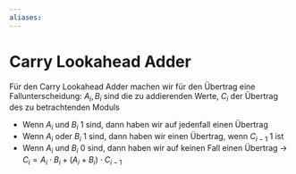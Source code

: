 ```yaml
---
aliases: 
---
```

# Carry Lookahead Adder
Für den Carry Lookahead Adder machen wir für den Übertrag eine Fallunterscheidung:
$A_i,B_i$ sind die zu addierenden Werte, $C_i$ der Übertrag des zu betrachtenden Moduls
- Wenn $A_i$ und $B_i$ 1 sind, dann haben wir auf jedenfall einen Übertrag
- Wenn $A_i$ oder $B_i$ 1 sind, dann haben wir einen Übertrag, wenn $C_{i-1}$ 1 ist
- Wenn $A_i$ und $B_i$ 0 sind, dann haben wir auf keinen Fall einen Übertrag
-> $C_i=A_i\cdot B_i+(A_i+B_i)\cdot C_{i-1}$